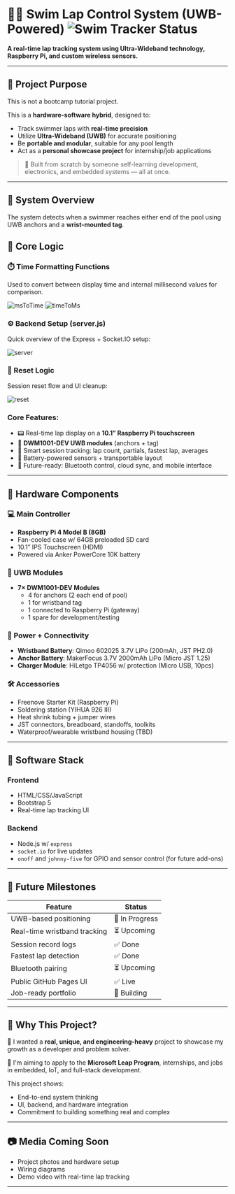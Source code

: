 # 🏊‍♂️ Swim Lap Control System (UWB-Powered) ![Swim Tracker Status](https://img.shields.io/endpoint?url=https://raw.githubusercontent.com/MarcioPimentel01/swim-lap-control-system/main/badge-status.json&style=for-the-badge)


**A real-time lap tracking system using Ultra-Wideband technology, Raspberry Pi, and custom wireless sensors.**

---

## 🚀 Project Purpose

This is not a bootcamp tutorial project.

This is a **hardware-software hybrid**, designed to:

- Track swimmer laps with **real-time precision**
- Utilize **Ultra-Wideband (UWB)** for accurate positioning
- Be **portable and modular**, suitable for any pool length
- Act as a **personal showcase project** for internship/job applications

> 🧠 Built from scratch by someone self-learning development, electronics, and embedded systems — all at once.

---

## 🧩 System Overview

The system detects when a swimmer reaches either end of the pool using UWB anchors and a **wrist-mounted tag**.

## 🧠 Core Logic

### ⏱️ Time Formatting Functions
Used to convert between display time and internal millisecond values for comparison.

![msToTime](./public/asstes/img/milliseconds-to-time.png)
![timeToMs](./public/asstes/img/time-to-%20milliseconds.png)

### ⚙️ Backend Setup (server.js)
Quick overview of the Express + Socket.IO setup:

![server](./public/asstes/img/server-js-configuration.png)

### 🧼 Reset Logic
Session reset flow and UI cleanup:

![reset](./public/asstes/img/timeInterval-eventListner.png)


### Core Features:

- 📟 Real-time lap display on a **10.1” Raspberry Pi touchscreen**
- 📡 **DWM1001-DEV UWB modules** (anchors + tag)
- 🧠 Smart session tracking: lap count, partials, fastest lap, averages
- 🔋 Battery-powered sensors + transportable layout
- 📲 Future-ready: Bluetooth control, cloud sync, and mobile interface

---

## 🧱 Hardware Components

### 💻 Main Controller

- **Raspberry Pi 4 Model B (8GB)**
- Fan-cooled case w/ 64GB preloaded SD card
- 10.1” IPS Touchscreen (HDMI)
- Powered via Anker PowerCore 10K battery

### 📡 UWB Modules

- **7× DWM1001-DEV Modules**
  - 4 for anchors (2 each end of pool)
  - 1 for wristband tag
  - 1 connected to Raspberry Pi (gateway)
  - 1 spare for development/testing

### 🔋 Power + Connectivity

- **Wristband Battery**: Qimoo 602025 3.7V LiPo (200mAh, JST PH2.0)
- **Anchor Battery**: MakerFocus 3.7V 2000mAh LiPo (Micro JST 1.25)
- **Charger Module**: HiLetgo TP4056 w/ protection (Micro USB, 10pcs)

### 🛠 Accessories

- Freenove Starter Kit (Raspberry Pi)
- Soldering station (YIHUA 926 III)
- Heat shrink tubing + jumper wires
- JST connectors, breadboard, standoffs, toolkits
- Waterproof/wearable wristband housing (TBD)

---

## 🔧 Software Stack

### Frontend

- HTML/CSS/JavaScript
- Bootstrap 5
- Real-time lap tracking UI

### Backend

- Node.js w/ `express`
- `socket.io` for live updates
- `onoff` and `johnny-five` for GPIO and sensor control (for future add-ons)

---

## 🧠 Future Milestones

| Feature | Status       |
|---------|--------------|
| UWB-based positioning        | 🔄 In Progress |
| Real-time wristband tracking | ⏳ Upcoming   |
| Session record logs          | ✅ Done       |
| Fastest lap detection        | ✅ Done       |
| Bluetooth pairing            | ⏳ Upcoming   |
| Public GitHub Pages UI       | ✅ Live       |
| Job-ready portfolio          | 🔄 Building   |

---

## 📢 Why This Project?

🧠 I wanted a **real, unique, and engineering-heavy** project to showcase my growth as a developer and problem solver.

💼 I'm aiming to apply to the **Microsoft Leap Program**, internships, and jobs in embedded, IoT, and full-stack development.

This project shows:

- End-to-end system thinking
- UI, backend, and hardware integration
- Commitment to building something real and complex

---

## 📷 Media Coming Soon

- Project photos and hardware setup
- Wiring diagrams
- Demo video with real-time lap tracking

---
